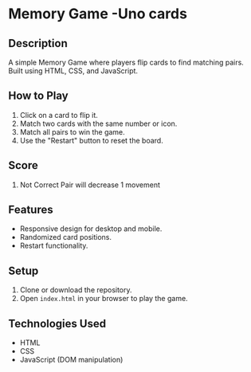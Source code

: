 # Memory Game -Uno cards

## Description
A simple Memory Game where players flip cards to find matching pairs. Built using HTML, CSS, and JavaScript.

## How to Play
1. Click on a card to flip it.
2. Match two cards with the same number or icon.
3. Match all pairs to win the game.
4. Use the "Restart" button to reset the board.


## Score
1. Not Correct Pair will decrease 1 movement

## Features
- Responsive design for desktop and mobile.
- Randomized card positions.
- Restart functionality.

## Setup
1. Clone or download the repository.
2. Open `index.html` in your browser to play the game.

## Technologies Used
- HTML
- CSS
- JavaScript (DOM manipulation)
